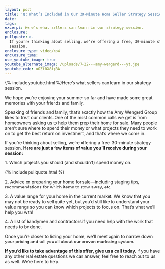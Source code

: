 ```yaml
---
layout: post
title: 'Q: What’s Included in Our 30-Minute Home Seller Strategy Session?'
date:
tags:
excerpt: Here’s what sellers can learn in our strategy session.
enclosure:
pullquote: >-
  If you’re thinking about selling, we’re offering a free, 30-minute strategy
  session.
enclosure_type: video/mp4
enclosure_time:
use_youtube_image: true
youtube_alternate_image: /uploads/7-22---amy-wengerd---yt.jpg
youtube_code: uOZt0X8tpBA
---
```


{% include youtube.html %}Here’s what sellers can learn in our strategy session.&nbsp;

We hope you’re enjoying your summer so far and have made some great memories with your friends and family.&nbsp;

Speaking of friends and family, that’s exactly how the Amy Wengerd Group likes to treat our clients. One of the most common calls we get is from homeowners asking us to help them prep their home for sale. Many people aren’t sure where to spend their money or what projects they need to work on to get the best return on investment, and that’s where we come in.&nbsp;

If you’re thinking about selling, we’re offering a free, 30-minute strategy session. **Here are just a few items of value you’ll receive during your session:**

1\. Which projects you should (and shouldn’t) spend money on.

{% include pullquote.html %}

2\. Advice on preparing your home for sale—including staging tips, recommendations for which items to stow away, etc.&nbsp;

3\. A value range for your home in the current market. We know that you may not be ready to sell quite yet, but you’d still like to understand your value range so you can know which projects to focus on. That’s what we’ll help you with\!

4\. A list of handymen and contractors if you need help with the work that needs to be done.&nbsp;

Once you’re closer to listing your home, we’ll meet again to narrow down your pricing and tell you all about our proven marketing system.&nbsp;

**If you’d like to take advantage of this offer, give us a call today.** If you have any other real estate questions we can answer, feel free to reach out to us as well. We’re here to help.